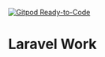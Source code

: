 [![Gitpod Ready-to-Code](https://discordemoji.com/assets/emoji/thinksteve.png)](https://gitpod.io/#https://github.com/DavidRafaelDev/Laravel-Work-) 

# Laravel Work
